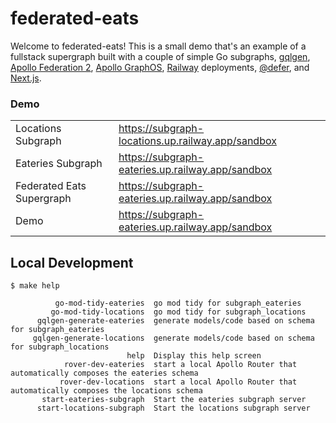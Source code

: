 # federated-eats

Welcome to federated-eats! This is a small demo that's an example of a fullstack supergraph built with a couple of simple Go subgraphs, [gqlgen](https://gqlgen.com/), [Apollo Federation 2](https://www.apollographql.com/docs/federation/quickstart/setup/), [Apollo GraphOS](https://www.apollographql.com/docs/graphos/), [Railway](https://railway.app/) deployments, [@defer](https://www.apollographql.com/docs/router/executing-operations/defer-support/), and [Next.js](https://nextjs.org/).

### Demo
|  |  |
| :-- | :-- |
| Locations Subgraph | https://subgraph-locations.up.railway.app/sandbox |
| Eateries Subgraph | https://subgraph-eateries.up.railway.app/sandbox |
| Federated Eats Supergraph | https://subgraph-eateries.up.railway.app/sandbox |
| Demo | https://subgraph-eateries.up.railway.app/sandbox |

## Local Development
```
$ make help

          go-mod-tidy-eateries  go mod tidy for subgraph_eateries
         go-mod-tidy-locations  go mod tidy for subgraph_locations
      gqlgen-generate-eateries  generate models/code based on schema for subgraph_eateries
     gqlgen-generate-locations  generate models/code based on schema for subgraph_locations
                          help  Display this help screen
            rover-dev-eateries  start a local Apollo Router that automatically composes the eateries schema
           rover-dev-locations  start a local Apollo Router that automatically composes the locations schema
       start-eateries-subgraph  Start the eateries subgraph server
      start-locations-subgraph  Start the locations subgraph server
```
